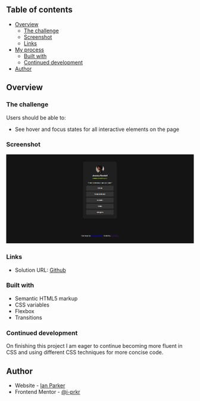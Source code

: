 ## Table of contents

- [Overview](#overview)
  - [The challenge](#the-challenge)
  - [Screenshot](#screenshot)
  - [Links](#links)
- [My process](#my-process)
  - [Built with](#built-with)
  - [Continued development](#continued-development)
- [Author](#author)

## Overview

### The challenge

Users should be able to:

- See hover and focus states for all interactive elements on the page

### Screenshot

![](./assets/screenshot.png)

### Links

- Solution URL: [Github](https://github.com/i-prkr/social-links-profile)

### Built with

- Semantic HTML5 markup
- CSS variables
- Flexbox
- Transitions

### Continued development

On finishing this project I am eager to continue becoming more fluent in CSS and using different CSS techniques for more concise code.

## Author

- Website - [Ian Parker](https://github.com/i-prkr)
- Frontend Mentor - [@i-prkr](https://www.frontendmentor.io/profile/i-prkr)
